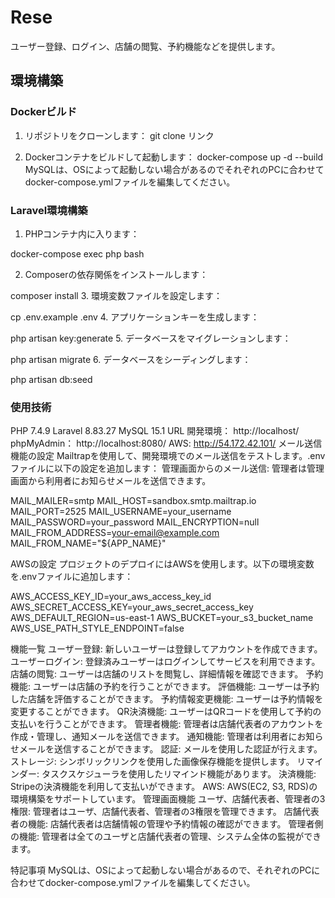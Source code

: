 

# Rese

ユーザー登録、ログイン、店舗の閲覧、予約機能などを提供します。

## 環境構築

### Dockerビルド

1. リポジトリをクローンします：
   git clone リンク


2.  Dockerコンテナをビルドして起動します：
docker-compose up -d --build
MySQLは、OSによって起動しない場合があるのでそれぞれのPCに合わせてdocker-compose.ymlファイルを編集してください。

### Laravel環境構築

1.  PHPコンテナ内に入ります：

docker-compose exec php bash

2.  Composerの依存関係をインストールします：

composer install
3.  環境変数ファイルを設定します：

cp .env.example .env
4.  アプリケーションキーを生成します：

php artisan key:generate
5.  データベースをマイグレーションします：

php artisan migrate
6.  データベースをシーディングします：

php artisan db:seed

### 使用技術
PHP 7.4.9
Laravel 8.83.27
MySQL 15.1
URL
開発環境： http://localhost/
phpMyAdmin： http://localhost:8080/
AWS: http://54.172.42.101/
メール送信機能の設定
Mailtrapを使用して、開発環境でのメール送信をテストします。.envファイルに以下の設定を追加します：
管理画面からのメール送信: 管理者は管理画面から利用者にお知らせメールを送信できます。

MAIL_MAILER=smtp
MAIL_HOST=sandbox.smtp.mailtrap.io
MAIL_PORT=2525
MAIL_USERNAME=your_username
MAIL_PASSWORD=your_password
MAIL_ENCRYPTION=null
MAIL_FROM_ADDRESS=your-email@example.com
MAIL_FROM_NAME="${APP_NAME}"


AWSの設定
プロジェクトのデプロイにはAWSを使用します。以下の環境変数を.envファイルに追加します：


AWS_ACCESS_KEY_ID=your_aws_access_key_id
AWS_SECRET_ACCESS_KEY=your_aws_secret_access_key
AWS_DEFAULT_REGION=us-east-1
AWS_BUCKET=your_s3_bucket_name
AWS_USE_PATH_STYLE_ENDPOINT=false


機能一覧
ユーザー登録: 新しいユーザーは登録してアカウントを作成できます。
ユーザーログイン: 登録済みユーザーはログインしてサービスを利用できます。
店舗の閲覧: ユーザーは店舗のリストを閲覧し、詳細情報を確認できます。
予約機能: ユーザーは店舗の予約を行うことができます。
評価機能: ユーザーは予約した店舗を評価することができます。
予約情報変更機能: ユーザーは予約情報を変更することができます。
QR決済機能: ユーザーはQRコードを使用して予約の支払いを行うことができます。
管理者機能: 管理者は店舗代表者のアカウントを作成・管理し、通知メールを送信できます。
通知機能: 管理者は利用者にお知らせメールを送信することができます。
認証: メールを使用した認証が行えます。
ストレージ: シンボリックリンクを使用した画像保存機能を提供します。
リマインダー: タスクスケジューラを使用したリマインド機能があります。
決済機能: Stripeの決済機能を利用して支払いができます。
AWS: AWS(EC2, S3, RDS)の環境構築をサポートしています。
管理画面機能
ユーザ、店舗代表者、管理者の3権限: 管理者はユーザ、店舗代表者、管理者の3権限を管理できます。
店舗代表者の機能: 店舗代表者は店舗情報の管理や予約情報の確認ができます。
管理者側の機能: 管理者は全てのユーザと店舗代表者の管理、システム全体の監視ができます。

特記事項
MySQLは、OSによって起動しない場合があるので、それぞれのPCに合わせてdocker-compose.ymlファイルを編集してください。









